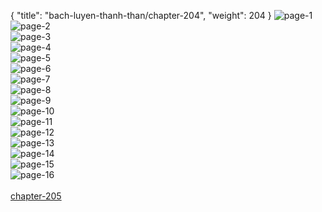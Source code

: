 { "title": "bach-luyen-thanh-than/chapter-204", "weight": 204 }
<img src="bach-luyen-thanh-than_0204_01-91a3119e869e8913f48c512a7e5ab7bf.webp" alt="page-1" origin="http://1.bp.blogspot.com/-j2el69hmMio/Wpd0E0bFyxI/AAAAAAAAJcw/uJPSdNkATccDCFZJjoFg89XgX0uISa4SwCLcBGAs/s1600/2.jpg?imgmax=0"><br/>
<img src="bach-luyen-thanh-than_0204_02-56c3028821f8c4a5ec7b9cb96f69c8cd.webp" alt="page-2" origin="http://1.bp.blogspot.com/-hJ_iMLjjbvY/Wpd0FJHYiZI/AAAAAAAAJc0/oVBIo99yFkwr3UcvKWCDGho0uI72oGkpQCLcBGAs/s1600/3.jpg?imgmax=0"><br/>
<img src="bach-luyen-thanh-than_0204_03-4ccc46aefd8d6af8db06b1def094fcc8.webp" alt="page-3" origin="http://1.bp.blogspot.com/-IE4OB5ZntGg/Wpd0FRSpRsI/AAAAAAAAJc4/8nrFWnnVYyEfd7prRCcCprhjjR7_1LCHwCLcBGAs/s1600/4.jpg?imgmax=0"><br/>
<img src="bach-luyen-thanh-than_0204_04-6245d172ce4eca523845344aa5a5a7a4.webp" alt="page-4" origin="http://1.bp.blogspot.com/-dM-QplX_Fjk/Wpd0FsJOozI/AAAAAAAAJc8/47xAO5M9A20NrWSvv_u7YyYzjbagznfNQCLcBGAs/s1600/5.jpg?imgmax=0"><br/>
<img src="bach-luyen-thanh-than_0204_05-69128fc4001a6d1cf2e1614b2d6ab32e.webp" alt="page-5" origin="http://1.bp.blogspot.com/-74b9Ijqz4dM/Wpd0F16WeyI/AAAAAAAAJdA/9HpVIhLyGCABOji17WLydVCp_3dK62R5QCLcBGAs/s1600/6.jpg?imgmax=0"><br/>
<img src="bach-luyen-thanh-than_0204_06-13bf7e346fc0953ac0b1a61092ba8789.webp" alt="page-6" origin="http://1.bp.blogspot.com/-RZ08kk8hmM0/Wpd0GJcXggI/AAAAAAAAJdE/6MLEnpQbaL4Am3tmChhVy4LhNZrFHNS0QCLcBGAs/s1600/7.jpg?imgmax=0"><br/>
<img src="bach-luyen-thanh-than_0204_07-4e3981d1a0ef4d1d1ef0ac21b901ce06.webp" alt="page-7" origin="http://1.bp.blogspot.com/-V3NlVbIMODc/Wpd0GdH3JSI/AAAAAAAAJdI/Is_XLMw-eiIc9yhDXmVhc3cDqf-2hTmHACLcBGAs/s1600/8.jpg?imgmax=0"><br/>
<img src="bach-luyen-thanh-than_0204_08-62737c8848fff7e8bb049c8d0af8c199.webp" alt="page-8" origin="http://1.bp.blogspot.com/-FnST1okubVM/Wpd0GgTSdwI/AAAAAAAAJdM/EhQuPnET1NYqPYBitf4oBx2GPGPi3e71QCLcBGAs/s1600/9.jpg?imgmax=0"><br/>
<img src="bach-luyen-thanh-than_0204_09-80ffc774d6f87a19ca6379a709e2376a.webp" alt="page-9" origin="http://1.bp.blogspot.com/-vWfdE_ngd8A/Wpd0CYoRPKI/AAAAAAAAJcQ/AsDTeaWlUHwgLJsRqIYi_FatLXAjQcgfwCLcBGAs/s1600/10.jpg?imgmax=0"><br/>
<img src="bach-luyen-thanh-than_0204_10-56d45c347199e1eae4bd97e5329006ac.webp" alt="page-10" origin="http://1.bp.blogspot.com/-zxUBNe_NIXc/Wpd0CdbqgiI/AAAAAAAAJcU/p9cEwyQgYlQvNuJrWe-JFe0SUnpdA2seQCLcBGAs/s1600/11.jpg?imgmax=0"><br/>
<img src="bach-luyen-thanh-than_0204_11-a9bd9c72321f9088991c8e4f05a1d20b.webp" alt="page-11" origin="http://1.bp.blogspot.com/-tjJlnZNBKKM/Wpd0Cek4bkI/AAAAAAAAJcY/sruUvQKKD-odyzV-Y54J-83cQlenYgC1ACLcBGAs/s1600/12.jpg?imgmax=0"><br/>
<img src="bach-luyen-thanh-than_0204_12-dea74bd49fde517f94f3bcb78ee9edb3.webp" alt="page-12" origin="http://1.bp.blogspot.com/-fdbRTItkREU/Wpd0DeVPz5I/AAAAAAAAJcc/JLgW-ldac0kBWOJXzZYYLLdTP1ihCeQsQCLcBGAs/s1600/13.jpg?imgmax=0"><br/>
<img src="bach-luyen-thanh-than_0204_13-59b7b92eb9101e46581e1623209e5b51.webp" alt="page-13" origin="http://1.bp.blogspot.com/-ll4sSGOpvUs/Wpd0DoPFrmI/AAAAAAAAJcg/t3UlUiAv6zIZszpUNTBmfYMBQzVaZxmFACLcBGAs/s1600/14.jpg?imgmax=0"><br/>
<img src="bach-luyen-thanh-than_0204_14-741b8bc720a54e7f4cc84f5a9a7a36be.webp" alt="page-14" origin="http://1.bp.blogspot.com/-elWzathjzJI/Wpd0EIpL48I/AAAAAAAAJck/TKBAQLJRpMYovhcCHXcRjjJ9hjCVfbIxACLcBGAs/s1600/15.jpg?imgmax=0"><br/>
<img src="bach-luyen-thanh-than_0204_15-99443c6ab0a96bd507bf18b344662c32.webp" alt="page-15" origin="http://1.bp.blogspot.com/-2CHQOiFZFpA/Wpd0EUy_fWI/AAAAAAAAJco/IOXX0l5H0bg1wfYTFbhIKfmItPkchnm7gCLcBGAs/s1600/16.jpg?imgmax=0"><br/>
<img src="bach-luyen-thanh-than_0204_16-850x1177-bd70198488a831c11876e1c13eabb974.webp" alt="page-16" origin="http://1.bp.blogspot.com/-BcZy1hZ-bxw/Wpd0EmYn8hI/AAAAAAAAJcs/efTRA7_CzsEbx7Xr_5zGj--ZO3_wUYZlwCLcBGAs/s1600/17.jpg?imgmax=0"><br/>
<br/><a class="nextchap" href="/bach-luyen-thanh-than/chapter-205">chapter-205</a>
